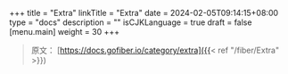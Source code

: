 +++
title = "Extra"
linkTitle = "Extra"
date = 2024-02-05T09:14:15+08:00
type = "docs"
description = ""
isCJKLanguage = true
draft = false
[menu.main]
    weight = 30
+++

> 原文： [https://docs.gofiber.io/category/extra]({{< ref "/fiber/Extra" >}})
